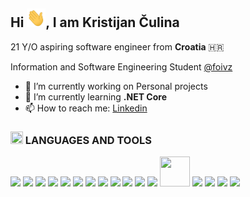 ## Hi <img src="https://raw.githubusercontent.com/ABSphreak/ABSphreak/master/gifs/Hi.gif" alt="My Project GIF" width="30" height="30">, I am Kristijan Čulina

21 Y/O aspiring software engineer from **Croatia** 🇭🇷


Information and Software Engineering Student [@foivz](https://github.com/foivz)

- 🔭 I’m currently working on Personal projects
- 🌱 I’m currently learning **.NET Core**
- 📫 How to reach me: [Linkedin](https://www.linkedin.com/in/kristijan-%C4%8Dulina-317073218/)

### <img src="https://github.githubassets.com/images/icons/emoji/unicode/1f6e0.png" width="20" height="20"/> LANGUAGES AND TOOLS
<img src="https://img.icons8.com/color/48/000000/kotlin.png"/> <img src="https://img.icons8.com/color/50/000000/c-plus-plus-logo.png"/> <img src="https://img.icons8.com/color/48/000000/c-programming.png"/> <img src="https://img.icons8.com/color/48/000000/c-sharp-logo.png"/> <img src="https://img.icons8.com/color/48/000000/html-5--v1.png"/> <img src="https://img.icons8.com/color/48/000000/css3.png"/> <img src="https://img.icons8.com/color/48/000000/javascript--v2.png"/> <img src="https://img.icons8.com/officel/40/000000/php-logo.png"/> <img src="https://img.icons8.com/color/48/000000/android-os.png"/> <img src="https://img.icons8.com/color/48/000000/visual-studio-2019.png"/> <img src="https://img.icons8.com/color/48/000000/visual-studio-code-2019.png"/> <img src="https://img.icons8.com/color/48/000000/mysql-logo.png"/> <img src="https://external-content.duckduckgo.com/iu/?u=http%3A%2F%2Fwww.exuberantsolutions.com%2Fcourse_logo%2Fjquery-icon.png&f=1&nofb=1" width="48px" height="48px"/> <img src="https://img.icons8.com/fluency/48/000000/github.png"/> <img src="https://img.icons8.com/color/48/000000/microsoft-access-2019.png"/> <img src="https://img.icons8.com/color/48/000000/postgreesql.png"/> <img src="https://img.icons8.com/color/48/000000/microsoft-sql-server.png"/>

